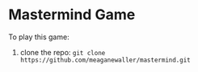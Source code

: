 # Mastermind Game

To play this game:


1. clone the repo: `git clone https://github.com/meaganewaller/mastermind.git`
